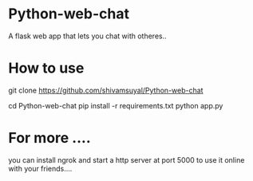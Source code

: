 # Python-web-chat 
A flask web app that lets you chat with otheres..
 
# How to use 
git clone https://github.com/shivamsuyal/Python-web-chat 

cd Python-web-chat
pip install -r requirements.txt
python app.py

# For more ....
you can install ngrok and start a http server at port 5000 to use it online with your friends....
 
 

